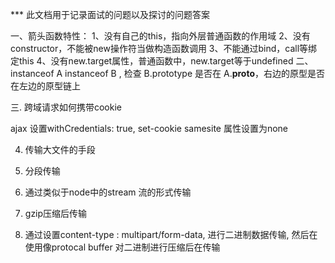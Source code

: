 *** 此文档用于记录面试的问题以及探讨的问题答案

一、箭头函数特性：
    1、没有自己的this，指向外层普通函数的作用域
    2、没有constructor，不能被new操作符当做构造函数调用
    3、不能通过bind，call等绑定this
    4、没有new.target属性，普通函数中，new.target等于undefined
二、instanceof
    A  instanceof B , 检查 B.prototype 是否在 A.__proto__，右边的原型是否在左边的原型链上

三. 跨域请求如何携带cookie

ajax 设置withCredentials: true, set-cookie samesite 属性设置为none


4. 传输大文件的手段

1. 分段传输

2. 通过类似于node中的stream 流的形式传输

3. gzip压缩后传输

4. 通过设置content-type : multipart/form-data, 进行二进制数据传输, 然后在使用像protocal buffer 对二进制进行压缩后在传输